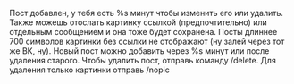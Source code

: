 Пост добавлен, у тебя есть %s минут чтобы изменить его или удалить.
Также можешь отослать картинку ссылкой (предпочтительно) или отдельным сообщением и она тоже будет сохранена. 
Посты длиннее 700 символов картинки без ссылки не отображают (ну залей через тот же ВК, ну). 
Новый пост можно добавить через %s минут или после удаления старого.
Чтобы удалить пост, отправь команду /delete.
Для удаления только картинки отправь /nopic